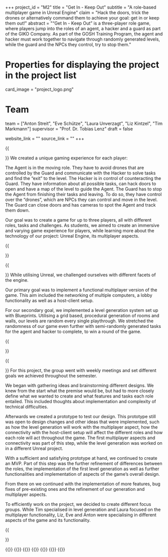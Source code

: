 +++
project_id = "M2"
title = "Get In - Keep Out"
subtitle = "A role-based multiplayer game in Unreal Engine"
claim = "Hack the doors, trick the drones or alternatively command them to achieve your goal: get in or keep them out!"
abstract = "“Get In - Keep Out” is a three-player role game, where players jump into the roles of an agent, a hacker and a guard as part of the GIKO Company. As part of the GOSH Training Program, the agent and hacker must work together to navigate through randomly generated levels, while the guard and the NPCs they control, try to stop them."


# Properties for displaying the project in the project list
card_image = "project_logo.png"

# Team
team = ["Anton Streit", "Eve Schütze", "Laura Unverzagt", "Liz Kintzel", "Tim Markmann"]
supervisor = "Prof. Dr. Tobias Lenz"
draft = false

website_link = ""
source_link = ""
+++

{{<section title="The Goal">}}
We created a unique gaming experience for each player:

 The Agent is in the moving role. They have to avoid drones that are controlled by the Guard and communicate with the Hacker to solve tasks and find the “exit” to the level.
 The Hacker is in control of counteracting the Guard. They have information about all possible tasks, can hack doors to open and have a map of the level to guide the Agent.
 The Guard has to stop the Agent from finishing their tasks and leaving. To do so, they have control over the “drones”, which are NPCs they can control and move in the level. The Guard can close doors and has cameras to spot the Agent and track them down.

 Our goal was to create a game for up to three players, all with different roles, tasks and challenges. As students, we aimed to create an immersive and varying game experience for players, while learning more about the technology of our project: Unreal Engine, its multiplayer aspects.

{{</section>}}

{{<section title="Technical Challenges">}}
While utilising Unreal, we challenged ourselves with different facets of the engine.

 Our primary goal was to implement a functional multiplayer version of the game. This aim included the networking of multiple computers, a lobby functionality as well as a host-client setup.

 For our secondary goal, we implemented a level generation system set up with Blueprints. Utilising a grid based, procedural generation of rooms and walls, our levels are random every single playthrough. We stretched the randomness of our game even further with semi-randomly generated tasks for the agent and hacker to complete, to win a round of the game.

{{</section>}} 

{{<section title="Process">}}
For this project, the group went with weekly meetings and set different goals we achieved throughout the semester.

 We began with gathering ideas and brainstorming different designs. We knew from the start what the premise would be, but had to more closely define what we wanted to create and what features and tasks each role entailed. This included thoughts about implementation and complexity of technical difficulties.

 Afterwards we created a prototype to test our design. This prototype still was open to design changes and other ideas that were implemented, such as how the level generation will work with the multiplayer aspect, how the connectivity with the host-client setup will affect the different roles and how each role will act throughout the game. The first multiplayer aspects and connectivity was part of this step, while the level generation was worked on in a different Unreal project.

 With a sufficient and satisfying prototype at hand, we continued to create an MVP. Part of this step was the further refinement of differences between the roles, the implementation of the first level generation as well as further functionalities and implementation of aspects of the game’s overall design.

 From there on we continued with the implementation of more features, bug fixes of pre-existing ones and the refinement of our generation and multiplayer aspects.

 To efficiently work on the project, we decided to create different focus groups. While Tim specialised in level generation and Laura focused on the multiplayer functionality, Liz, Eve and Anton were specialising in different aspects of the game and its functionality.

{{</section>}}


{{<gallery>}}
{{<team-member image="anton_img.jpg" name="Anton Streit">}}
{{<team-member image="eve_img.jpg" name="Eve Schütze">}}
{{<team-member image="laura_img.jpg" name="Laura Unverzagt">}}
{{<team-member image="liz_img.jpg" name="Liz Kintzel">}}
{{<team-member image="tim_img.jpg" name="Tim Markmann">}}
{{</gallery>}}

